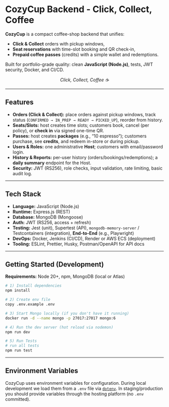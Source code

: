 # CozyCup Backend - Click, Collect, Coffee

**CozyCup** is a compact coffee-shop backend that unifies:
- **Click & Collect** orders with pickup windows,
- **Seat reservations** with time-slot booking and QR check-in,
- **Prepaid coffee passes** (credits) with a simple wallet and redemptions.

Built for portfolio-grade quality: clean **JavaScript (Node.js)**, tests, JWT security, Docker, and CI/CD.

<p align="center"><em>Click, Collect, Coffee ☕️</em></p>

---

## Features

- **Orders (Click & Collect):** place orders against pickup windows, track status (`CONFIRMED → IN_PREP → READY → PICKED_UP`), reorder from history.
- **Seats/Slots:** host creates time slots; customers book, cancel (per policy), or **check in** via signed one-time QR.
- **Passes:** host creates **packages** (e.g., “10 espresso”); customers purchase, see **credits**, and redeem in-store or during pickup.
- **Users & Roles:** one administrative **Host**; customers with email/password login.
- **History & Reports:** per-user history (orders/bookings/redemptions); a **daily summary** endpoint for the Host.
- **Security:** JWT (RS256), role checks, input validation, rate limiting, basic audit log.

---

## Tech Stack

- **Language:** JavaScript (Node.js)
- **Runtime:** Express.js (REST)
- **Database:** MongoDB (Mongoose)
- **Auth:** JWT (RS256, access + refresh)
- **Testing:** Jest (unit), Supertest (API), `mongodb-memory-server` / Testcontainers (integration), **End-to-End** (e.g., Playwright)
- **DevOps:** Docker, Jenkins (CI/CD), Render or AWS ECS (deployment)
- **Tooling:** ESLint, Prettier, Husky, Postman/OpenAPI for API docs

---

## Getting Started (Development)

**Requirements:** Node 20+, npm, MongoDB (local or Atlas)

```bash
# 1) Install dependencies
npm install

# 2) Create env file
copy .env.example .env

# 3) Start Mongo locally (if you don't have it running)
docker run -d --name mongo -p 27017:27017 mongo:6

# 4) Run the dev server (hot reload via nodemon)
npm run dev

# 5) Run Tests
# run all tests
npm run test
```

---

## Environment Variables

CozyCup uses environment variables for configuration. During local development we load them from a `.env` file via [`dotenv`](https://github.com/motdotla/dotenv). In staging/production you should provide variables through the hosting platform (no `.env` committed).